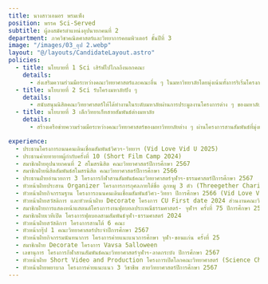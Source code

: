 ```yaml
---
title: นางสาวเอมอร พรมเพ็ง
position: พรรค Sci-Served
subtitle: ผู้ลงสมัครตำแหน่งอุปนายกคนที่ 2
department: ภาควิชาคณิตศาสตร์และวิทยาการคอมพิวเตอร์ ชั้นปีที่ 3
image: "/images/03_อุป 2.webp"
layout: "@/layouts/CandidateLayout.astro"
policies:
  - title: นโยบายที่ 1 Sci เสิร์ฟไปไกลถึงนอกคณะ
    details:
      - ส่งเสริมความร่วมมือระหว่างคณะวิทยาศาสตร์และคณะอื่น ๆ ในมหาวิทยาลัยโดยมุ่งเน้นทั้งการริเริ่มโครงการใหม่ๆ และพัฒนาโครงการให้มีศักยภาพยิ่งขึ้น
  - title: นโยบายที่ 2 Sci รับโครงมหาลัยปัง ๆ
    details:
      - สนับสนุนนิสิตคณะวิทยาศาสตร์ให้ได้ทํางานในระดับมหาลัยผ่านการประมูลงานโครงการต่าง ๆ ของมหาลัยฯ
  - title: นโยบายที่ 3 เด็กวิทยาเก็ทสายสัมพันธ์ต่างมหาลัย
    details:
      - สร้างเครือข่ายความร่วมมือระหว่างคณะวิทยาศาสตร์ของมหาวิทยาลัยต่าง ๆ ผ่านโครงการสานสัมพันธ์ที่มุ่งเน้นที่การทํางานร่วมกัน และการสร้างความสัมพันธ์อันดีระหว่างมหาวิทยาลัย

experience:
  - ประธานโครงการถนนคนเดินเชื่อมสัมพันธ์วิศวฯ-วิทยาฯ (Vid Love Vid U 2025)
  - ประธานค่ายทายาทผู้กํากับครั้งที่ 10 (Short Film Camp 2024)
  - สมาชิกฝ่ายอุปนายกคนที่ 2 สโมสรนิสิต คณะวิทยาศาสตร์ปีการศึกษา 2567
  - สมาชิกฝ่ายนิสิตสัมพันธ์สโมสรนิสิต คณะวิทยาศาสตร์ปีการศึกษา 2566
  - ประธานฝ่ายอํานวยการ 3 โครงการกีฬาสานสัมพันธ์คณะวิทยาศาสตร์จุฬาฯ-ธรรมศาสตร์ปีการศึกษา 2567
  - หัวหน้าฝ่ายประสาน Organizer โครงการการกุศลภายใต้ชื่อ ลูกหมู 3 ตัว (Threegether Charity Look Mhoo 3 Tua) ปีการศึกษา 2567
  - หัวหน้าฝ่ายกิจกรรมฐาน โครงการถนนคนเดินเชื่อมสัมพันธ์วิศว-วิทยา ปีการศึกษา 2566 (Vid Love Vid U 2024)
  - หัวหน้าฝ่ายสวัสดิการ และหัวหน้าฝ่าย Decorate โครงการ CU First date 2024 ส่วนงานคณะวิทยาศาสตร์
  - สมาชิกฝ่ายการแสดงหน้าแสตนด์โครงการงานฟุตบอลประเพณีธรรมศาสตร์- จุฬาฯ ครั้งที่ 75 ปีการศึกษา 2567
  - สมาชิกฝ่ายเวทีเปิด โครงการฟุตบอลสามสัมพันธ์จุฬา-ธรรมศาสตร์ 2024
  - หัวหน้าฝ่ายสวัสดิการ โครงการสานโต้ 6 คณะ
  - หัวหน้ากรุ๊ป 1 คณะวิทยาศาสตร์ประจําปีการศึกษา 2567
  - หัวหน้าฝ่ายกิจกรรมนันทนาการ โครงการค่ายแนะแนวการศึกษา จุฬา-ขอนแก่น ครั้งที่ 25
  - สมาชิกฝ่าย Decorate โครงการ Vavsa 5alloween
  - เลขานุการ โครงการกีฬาสานสัมพันธ์คณะวิทยาศาสตร์จุฬาฯ-ลาดกระบัง ปีการศึกษา 2567
  - หัวหน้าฝ่าย Short Video and Production โครงการเปิดโลกคณะวิทยาศาสตร์ (Science Chula Open House 2025) ปีการศึกษา 2567
  - หัวหน้าฝ่ายพยาบาล โครงการค่ายแนะแนว 3 วิชาชีพ สายวิทยาศาสตร์ปีการศึกษา 2567
---
```

